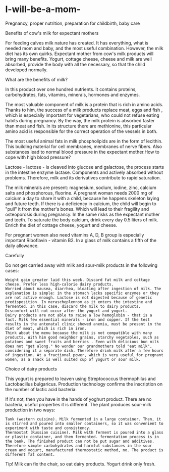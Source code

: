 # I-will-be-a-mom-

Pregnancy, proper nutrition, preparation for childbirth, baby care

Benefits of cow's milk for expectant mothers

For feeding calves milk nature has created. It has everything, what is needed mom and baby, and the most useful combination. However, the milk diet has its own quirks.
Expectant mother from cow's milk products will bring many benefits. Yogurt, cottage cheese, cheese and milk are well absorbed, provide the body with all the necessary, so that the child developed normally.

 What are the benefits of milk?

In this product over one hundred nutrients. It contains proteins, carbohydrates, fats, vitamins, minerals, hormones and enzymes.

The most valuable component of milk is a protein that is rich in amino acids. Thanks to him, the success of a milk products replace meat, eggs and fish , which is especially important for vegetarians, who could not refuse eating habits during pregnancy. By the way, the milk protein is absorbed faster than meat and fish. In its structure there are methionine, this particular amino acid is responsible for the correct operation of the vessels in both. 

The most useful animal fats in milk phospholipids are in the form of lecithin. This building material for cell membranes, membranes of nerve fibers. Also substances lead to normal blood pressure in the expectant mother.How to cope with high blood pressure?

Lactose - lactose - is cleaved into glucose and galactose, the process starts in the intestine enzyme lactase. Components and actively absorbed without problems. Therefore, milk and its derivatives contribute to rapid saturation.

The milk minerals are present: magnesium, sodium, iodine, zinc, calcium salts and phosphorous, fluorine. A pregnant woman needs 2000 mg of calcium a day to share it with a child, because he happens skeleton laying and future teeth. If there is a deficiency in calcium, the child will begin to "pull" it from the mother's bones. Which will lead to their fragility and osteoporosis during pregnancy. In the same risks as the expectant mother and teeth. To saturate the body calcium, drink every day 0.5 liters of milk. Enrich the diet of cottage cheese, yogurt and cheese.

For pregnant women also need vitamins A, D, B group is especially important Riboflavin - vitamin B2. In a glass of milk contains a fifth of the daily allowance.

Carefully

Do not get carried away with milk and sour-milk products in the following cases:

    Weight gain greater laid this week. Discard fat milk and cottage cheese. Prefer less high-calorie dairy products. 
    Worried about nausea, diarrhea, bloating after ingestion of milk. The explanation is simple: in the stomach lacks specific enzymes or they are not active enough. Lactose is not digested because of genetic predisposition. In nerascheplennom as it enters the intestine and fermented. In this case, discard the milk to dairy products. Discomfort will not occur after the yogurt and yogurt.
    Dairy products are not able to raise a low hemoglobin - that is a fact. Milk few essential minerals - iron and copper. If the test results in the antenatal clinic showed anemia, must be present in the diet of meat, which is rich in iron.
    Think about the menu because the milk is not compatible with many products. With him good neighbor grains, starchy vegetables, such as potatoes and sweet fruits and berries . Even with delicious bun milk does not "get along." No wonder our grandmothers told "eat milk", considering it a separate dish. Therefore drink milk after a few hours of ingestion. At a fractional power, which is very useful for pregnant women, as a snack is well suited cup of yogurt or sour milk.

Choice of dairy products

This yogurt is prepared to leaven using Streptococcus thermophilus and Lactobacillus bulgaricus. Production technology confirms the inscription on the number of lactic acid bacteria: 

If it's not, then you have in the hands of yoghurt product. There are no bacteria, useful properties it is different.
The plant produces sour-milk production in two ways:

    Tank (western cuisine). Milk fermented in a large container. Then, it is stirred and poured into smaller containers, so it was convenient to experiment with taste and consistency.
    Thermostat (Russian cuisine). Milk with ferment is poured into a glass or plastic container, and then fermented. fermentation process is in the bank. The finished product can not be put sugar and additives. Therefore simple carbohydrates and harmful substances in the sour cream and yogurt, manufactured thermostatic method, no. The product is different fat content.

Tip! Milk can fix the chair, so eat dairy products. Yogurt drink only fresh.



